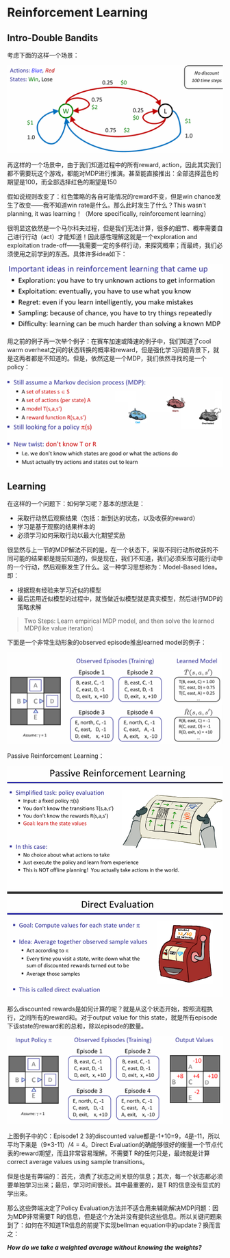 # Reinforcement Learning

## Intro-Double Bandits

考虑下面的这样一个场景：

![image](img/82.png)

再这样的一个场景中，由于我们知道过程中的所有reward, action，因此其实我们都不需要玩这个游戏，都能对MDP进行推演。甚至能直接推出：全部选择蓝色的期望是100，而全部选择红色的期望是150

假如说规则改变了：红色策略的各自可能情况的reward不变，但是win chance发生了改变——我不知道win rate是什么。那么此时发生了什么？This wasn't planning, it was learning！（More specifically, reinforcement learning）

很明显这依然是一个马尔科夫过程，但是我们无法计算，很多的细节、概率需要自己进行行动（act）才能知道！因此感性理解这就是一个exploration and exploitation trade-off——我需要一定的多样行动，来探究概率；而最终，我们必须使用之前学到的东西。具体许多idea如下：

![image](img/83.png)

用之前的例子再一次举个例子：在赛车加速或降速的例子中，我们知道了cool warm overheat之间的状态转换的概率和reward，但是强化学习问题背景下，就是这两者都是不知道的。但是，依然这是一个MDP，我们依然寻找的是一个policy：

![image](img/84.png)

## Learning

在这样的一个问题下：如何学习呢？基本的想法是：

- 采取行动然后观察结果（包括：新到达的状态，以及收获的reward）
- 学习是基于观察的结果样本的
- 必须学习如何采取行动以最大化期望奖励

很显然与上一节的MDP解法不同的是，在一个状态下，采取不同行动所收获的不同可能的结果都是提前知道的，但是现在，我们不知道，我们必须采取可能行动中的一个行动，然后观察发生了什么。这一种学习思想称为：Model-Based Idea。即：

- 根据现有经验来学习近似的模型
- 最后运用近似模型的过程中，就当做近似模型就是真实模型，然后进行MDP的策略求解

> Two Steps: Learn empirical MDP model, and then solve the learned MDP(like value iteration)

下面是一个非常生动形象的observed episode推出learned model的例子：

![image](img/85.png)

Passive Reinforcement Learning：

![image](img/86.png)

那么discounted rewards是如何计算的呢？就是从这个状态开始，按照流程执行，之间所有的reward和。对于output value for this state，就是所有episode下该state的reward和的总和，除以episode的数量。

![image](img/87.png)

上图例子中的C：Episode1 2 3的discounted value都是-1+10=9，4是-11，所以平均下来是（9*3-11）/4 = 4。Direct Evaluation的确能够很好的衡量一个节点代表的reward期望，而且非常容易理解。不需要T R的任何只是，最终就是计算correct average values using sample transitions。

但是也是有弊端的：首先，浪费了状态之间关联的信息；其次，每一个状态都必须要单独学习出来；最后，学习时间很长。其中最重要的，是T R的信息没有显式的学出来。

那么这些弊端决定了Policy Evaluation方法并不适合用来辅助解决MDP问题：因为MDP非常需要T R的信息，但是这个方法并没有提供这些信息。所以关键问题来到了：如何在不知道TR信息的前提下实现bellman equation中的update？换而言之：

***How do we take a weighted average without knowing the weights?***